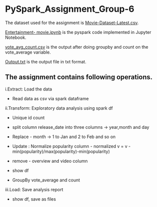# PySpark_Assignment_Group-6

The dataset used for the assignment is [Movie-Dataset-Latest.csv](https://github.com/keerthana99/PySpark_Assignment_Group-6/blob/dc0ceb8b41d01327bcf3187560edbc47496c0439/Movie-Dataset-Latest.csv).

[Entertainment- movie.ipynb](https://github.com/keerthana99/PySpark_Assignment_Group-6/blob/87dc38b2c4b5cc4e4c1d26d9f9e152a3823a4866/Entertainment-%20movie.ipynb) is the pyspark code implemented in Jupyter Notebook.

[vote_avg_count.csv](https://github.com/keerthana99/PySpark_Assignment_Group-6/blob/e0bfd16a8fcabf7c58372e582e988c8aa9a47dc4/vote_avg_count.csv) is the output after doing groupby and count on the vote_average variable.
 
 [Output.txt](https://github.com/keerthana99/PySpark_Assignment_Group-6/blob/589b0e17f0daf5d7b73f6435c6d06c7f17d10fed/Output.txt) is the output file in txt format.
  
## The assignment contains following operations.

i.Extract:  Load the data
   
   - Read data as csv via spark dataframe

ii.Transform: Exploratory data analysis using spark df
    
   - Unique id count
   
   - split column release_date into three columns -> year,month and day
   
   - Replace - month -> 1 to Jan and 2 to Feb and so on
   
   - Update : Normalize popularity column - normalized  v = v - min(popularity)/max(popularity)-min(popularity)
   
   - remove - overview and video column
   
   - show df
   
   - GroupBy vote_average and count

iii.Load: Save analysis report
    
   - show df, save as files

